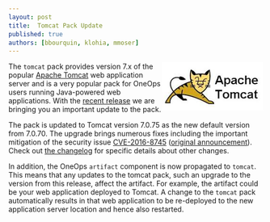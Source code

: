 ```yaml
---
layout: post
title:  Tomcat Pack Update
published: true
authors: [bbourquin, klohia, mmoser]
---
```


<img src="/assets/img/logos/integrations/tomcat.png" align="right"/>

The `tomcat`  pack provides version 7.x of the popular [Apache Tomcat](http://tomcat.apache.org/) web application server
and is a very popular pack for OneOps users running Java-powered web applications. With the 
[recent release](/general/blog/2017-02-15-oneops-release-170215stable.html) we are bringing you an important update to
the pack.

<!--more-->

The pack is updated to Tomcat version 7.0.75 as the new default version from 7.0.70. The upgrade brings numerous fixes
including the important mitigation of the security issue
[CVE-2016-8745](https://tomcat.apache.org/security-7.html#Fixed_in_Apache_Tomcat_7.0.75) 
([original announcement](http://mail-archives.apache.org/mod_mbox/tomcat-announce/201701.mbox/%3C04ead0cb-c989-1386-0fd1-a51ef80f7b57%40apache.org%3E)). 
Check out
[the changelog](http://tomcat.apache.org/tomcat-7.0-doc/changelog.html) for specific details about other changes.

In addition, the OneOps `artifact` component is now propagated to `tomcat`. This means that any updates to the tomcat pack,
such an upgrade to the version from this release, affect the artifact. For example, the artifact could be your 
web application deployed to Tomcat. A change to the `tomcat` pack automatically results in that web application to be
re-deployed to the new application server location and hence also restarted.